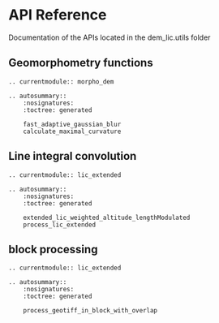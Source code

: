 # API Reference

Documentation of the APIs located in the dem_lic.utils folder


## Geomorphometry functions

```{eval-rst}
.. currentmodule:: morpho_dem

.. autosummary::
    :nosignatures:
    :toctree: generated

    fast_adaptive_gaussian_blur
    calculate_maximal_curvature
```


## Line integral convolution

```{eval-rst}
.. currentmodule:: lic_extended

.. autosummary::
    :nosignatures:
    :toctree: generated

    extended_lic_weighted_altitude_lengthModulated
    process_lic_extended
```


## block processing

```{eval-rst}
.. currentmodule:: lic_extended

.. autosummary::
    :nosignatures:
    :toctree: generated

    process_geotiff_in_block_with_overlap
```
